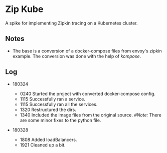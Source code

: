 Zip Kube
========

  A spike for implementing Zipkin tracing on a Kubernetes cluster.

Notes
-----

* The base is a conversion of a docker-compose files from envoy's zipkin example. The conversion was done with the help of *kompose*.

Log
---

* 180324

  * 0240  Started the project with converted docker-compose config.
  * 1115  Successfully ran a service.
  * 1115  Successfully ran all the services.
  * 1320  Restructured the dirs.
  * 1340  Included the image files from the original source. *#Note:* There are some minor fixes to the python file.

* 180328

  * 1808  Added loadBalancers.
  * 1921  Cleaned up a bit.
